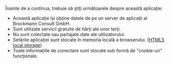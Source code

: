 Înainte de a continua, trebuie să știți următoarele despre această aplicație:

* Această aplicație își obține datele de pe un server de aplicații al Brockmann Consult GmbH.
* Sunt utilizate servicii gratuite de hărți ale unor terți.
* Nu sunt colectate sau partajate date ale utilizatorului.
* Setările aplicației sunt stocate în memoria locală a browserului. ([HTML5 local storage](https://en.wikipedia.org/wiki/Web_storage))
* Toate informațiile de conectare sunt stocate sub formă de "cookie-uri" funcționale.
